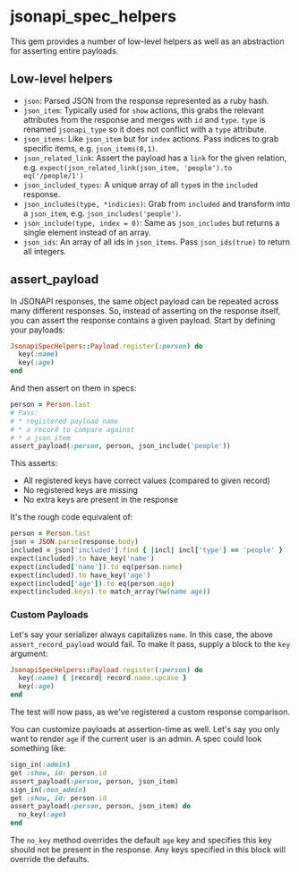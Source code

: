# jsonapi_spec_helpers

This gem provides a number of low-level helpers as well as an abstraction for asserting entire payloads.

## Low-level helpers

* `json`: Parsed JSON from the response represented as a ruby hash.
* `json_item`: Typically used for `show` actions, this grabs the relevant attributes from the response and merges with `id` and `type`. `type` is renamed `jsonapi_type` so it does not conflict with a `type` attribute.
* `json_items`: Like `json_item` but for `index` actions. Pass indices to grab specific items, e.g. `json_items(0,1)`.
* `json_related_link`: Assert the payload has a `link` for the given relation, e.g. `expect(json_related_link(json_item, 'people').to eq('/people/1')`
* `json_included_types`: A unique array of all `type`s in the `included` response.
* `json_includes(type, *indicies)`: Grab from `included` and transform into a `json_item`, e.g. `json_includes('people')`.
* `json_include(type, index = 0)`: Same as `json_includes` but returns a single element instead of an array.
* `json_ids`: An array of all ids in `json_items`. Pass `json_ids(true)` to return all integers.

## assert_payload

In JSONAPI responses, the same object payload can be repeated across many different responses. So, instead of asserting on the response itself, you can assert the response contains a given payload. Start by defining your payloads:

```ruby
JsonapiSpecHelpers::Payload.register(:person) do
  key(:name)
  key(:age)
end
```

And then assert on them in specs:

```ruby
person = Person.last
# Pass:
# * registered payload name
# * a record to compare against
# * a json_item
assert_payload(:person, person, json_include('people'))
```

This asserts:

* All registered keys have correct values (compared to given record)
* No registered keys are missing
* No extra keys are present in the response

It's the rough code equivalent of:

```ruby
person = Person.last
json = JSON.parse(response.body)
included = json['included'].find { |incl| incl['type'] == 'people' }
expect(included).to have_key('name')
expect(included['name']).to eq(person.name)
expect(included).to have_key('age')
expect(included['age']).to eq(person.age)
expect(included.keys).to match_array(%w(name age))
```

### Custom Payloads

Let's say your serializer always capitalizes `name`. In this case, the above `assert_record_payload` would fail. To make it pass, supply a block to the `key` argument:

```ruby
JsonapiSpecHelpers::Payload.register(:person) do
  key(:name) { |record| record.name.upcase }
  key(:age)
end
```

The test will now pass, as we've registered a custom response comparison.

You can customize payloads at assertion-time as well. Let's say you only want to render `age` if the current user is an admin. A spec could look something like:

```ruby
sign_in(:admin)
get :show, id: person.id
assert_payload(:person, person, json_item)
sign_in(:non_admin)
get :show, id: person.id
assert_payload(:person, person, json_item) do
  no_key(:age)
end
```

The `no_key` method overrides the default `age` key and specifies this key should not be present in the response. Any keys specified in this block will override the defaults.